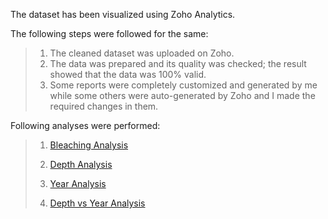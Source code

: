 

The dataset has been visualized using Zoho Analytics.

The following steps were followed for the same:

> 1. The cleaned dataset was uploaded on Zoho.
> 2. The data was prepared and its quality was checked; the result showed that the data was 100% valid.
> 3. Some reports were completely customized and generated by me while some others were auto-generated by Zoho and I made the required changes in them.

Following analyses were performed:

> 1. [Bleaching Analysis](https://analytics.zoho.in/open-view/208788000000006013)
>
> 2. [Depth Analysis](https://analytics.zoho.in/open-view/208788000000004195)
>
> 3. [Year Analysis](https://analytics.zoho.in/open-view/208788000000004253)
>
> 4. [Depth vs Year Analysis](https://analytics.zoho.in/open-view/208788000000004280)
